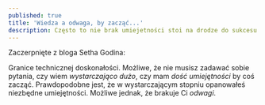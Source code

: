 ```yaml
---
published: true
title: 'Wiedza a odwaga, by zacząć...'
description: Często to nie brak umiejetności stoi na drodze do sukcesu
---
```

Zaczerpnięte z bloga Setha Godina:

Granice technicznej doskonałości.
Możliwe, że nie musisz zadawać sobie pytania, czy wiem *wystarczająco dużo*, czy mam *dość umiejętności* by coś zacząć.
Prawdopodobne jest, że w wystarczającym stopniu opanowałeś niezbędne umiejętności.
Możliwe jednak, że brakuje Ci *odwagi*.
